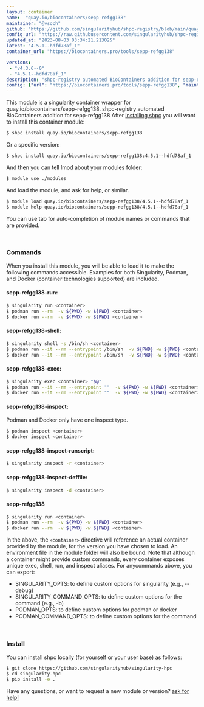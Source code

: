 ```yaml
---
layout: container
name:  "quay.io/biocontainers/sepp-refgg138"
maintainer: "@vsoch"
github: "https://github.com/singularityhub/shpc-registry/blob/main/quay.io/biocontainers/sepp-refgg138/container.yaml"
config_url: "https://raw.githubusercontent.com/singularityhub/shpc-registry/main/quay.io/biocontainers/sepp-refgg138/container.yaml"
updated_at: "2023-08-03 03:34:21.213025"
latest: "4.5.1--hdfd78af_1"
container_url: "https://biocontainers.pro/tools/sepp-refgg138"

versions:
 - "v4.3.6--0"
 - "4.5.1--hdfd78af_1"
description: "shpc-registry automated BioContainers addition for sepp-refgg138"
config: {"url": "https://biocontainers.pro/tools/sepp-refgg138", "maintainer": "@vsoch", "description": "shpc-registry automated BioContainers addition for sepp-refgg138", "latest": {"4.5.1--hdfd78af_1": "sha256:4b170a7388b79c8bdf90931d896e05f2460e26dc3f300217c485d52587d2e34e"}, "tags": {"v4.3.6--0": "sha256:f721c73a1303d78648291763f2f0dbe601b3636b9fed8f98f825ee92e05ace0b", "4.5.1--hdfd78af_1": "sha256:4b170a7388b79c8bdf90931d896e05f2460e26dc3f300217c485d52587d2e34e"}, "docker": "quay.io/biocontainers/sepp-refgg138"}
---
```


This module is a singularity container wrapper for quay.io/biocontainers/sepp-refgg138.
shpc-registry automated BioContainers addition for sepp-refgg138
After [installing shpc](#install) you will want to install this container module:


```bash
$ shpc install quay.io/biocontainers/sepp-refgg138
```

Or a specific version:

```bash
$ shpc install quay.io/biocontainers/sepp-refgg138:4.5.1--hdfd78af_1
```

And then you can tell lmod about your modules folder:

```bash
$ module use ./modules
```

And load the module, and ask for help, or similar.

```bash
$ module load quay.io/biocontainers/sepp-refgg138/4.5.1--hdfd78af_1
$ module help quay.io/biocontainers/sepp-refgg138/4.5.1--hdfd78af_1
```

You can use tab for auto-completion of module names or commands that are provided.

<br>

### Commands

When you install this module, you will be able to load it to make the following commands accessible.
Examples for both Singularity, Podman, and Docker (container technologies supported) are included.

#### sepp-refgg138-run:

```bash
$ singularity run <container>
$ podman run --rm  -v ${PWD} -w ${PWD} <container>
$ docker run --rm  -v ${PWD} -w ${PWD} <container>
```

#### sepp-refgg138-shell:

```bash
$ singularity shell -s /bin/sh <container>
$ podman run --it --rm --entrypoint /bin/sh  -v ${PWD} -w ${PWD} <container>
$ docker run --it --rm --entrypoint /bin/sh  -v ${PWD} -w ${PWD} <container>
```

#### sepp-refgg138-exec:

```bash
$ singularity exec <container> "$@"
$ podman run --it --rm --entrypoint ""  -v ${PWD} -w ${PWD} <container> "$@"
$ docker run --it --rm --entrypoint ""  -v ${PWD} -w ${PWD} <container> "$@"
```

#### sepp-refgg138-inspect:

Podman and Docker only have one inspect type.

```bash
$ podman inspect <container>
$ docker inspect <container>
```

#### sepp-refgg138-inspect-runscript:

```bash
$ singularity inspect -r <container>
```

#### sepp-refgg138-inspect-deffile:

```bash
$ singularity inspect -d <container>
```



#### sepp-refgg138

```bash
$ singularity run <container>
$ podman run --rm  -v ${PWD} -w ${PWD} <container>
$ docker run --rm  -v ${PWD} -w ${PWD} <container>
```


In the above, the `<container>` directive will reference an actual container provided
by the module, for the version you have chosen to load. An environment file in the
module folder will also be bound. Note that although a container
might provide custom commands, every container exposes unique exec, shell, run, and
inspect aliases. For anycommands above, you can export:

 - SINGULARITY_OPTS: to define custom options for singularity (e.g., --debug)
 - SINGULARITY_COMMAND_OPTS: to define custom options for the command (e.g., -b)
 - PODMAN_OPTS: to define custom options for podman or docker
 - PODMAN_COMMAND_OPTS: to define custom options for the command

<br>

### Install

You can install shpc locally (for yourself or your user base) as follows:

```bash
$ git clone https://github.com/singularityhub/singularity-hpc
$ cd singularity-hpc
$ pip install -e .
```

Have any questions, or want to request a new module or version? [ask for help!](https://github.com/singularityhub/singularity-hpc/issues)